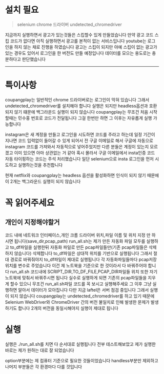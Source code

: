 # 설치 필요
>selenium
chrome 드라이버 
undetected_chromedriver

지금까지 실행하면서 광고가 있는것들은 스킵할수 있게 만들었습니다 
만약 광고 코드 스킵 코드가 없다면 아직 실행하면서 광고를 본적이 없는 서비스입니다
youtube는 로그인을 하지 않는 채로 진행을 하였습니다 광고는 스킵이 되지만 아예 스킵이 없는 광고가 있는 경우도 있어서 로그인을 한 버전도 만들 예정입니다 데이터를 모으는 용도로는 충분하다고 판단했습니다

**************************************************************************************
# 특이사항
coupangplay는 일반적인 chrome 드라이버로는 로그인이 막혀 있습니다 
그래서 undetected_chromedriver를 설치해야 합니다
실행은 되지만 headless옵션과 호환되지 않기 떄문에 백그라운드 실행이 되지 않습니다
coupangplay는 무조건 처음 시작할때는 민수홍 번호로 코드가 전달됩니다 그걸 한번만 하면 그 이후는 자유롭게 실행 가능합니다

instagram은 새 계정을 만들고 로그인을 시도하면 코드를 주라고 하는데 일정 기간이 지나면 코드 입력없이 들어갈 수 있게 되어서 전 구글 이메일로 해서 구글에 자동으로 instagram 코드를 가져와서 자동적으로 넣어주었지만 다른 분들은 계정이 있는지 모르겠고 이미 있으면 아마 상관없는 거 같아 혹시 몰라서 구글 이메일에서 insta인증 코드 자동 타이핑하는 코드는 주석 처리했습니다 일단 selenium으로  insta 로그인을 먼저 시도하고 실행하는것을 추천합니다 
 
현재 netflix와 coupangplay는 headless 옵션을 활성화하면 인식이 되지 않기 때문에 이 2개는 백그라운드 실행이 되지 않습니다 

# 꼭 읽어주세요
## 개인이 지정해야할거 
코드 내에 네트워크 인터페이스,개인 크롬 드라이버 위치,파일 이름 및 위치 지정 만 하시면 됩니다(save_dir,pcap_path)
run_all.sh는 제가 만든 자동화 파일 모두를 실행하고 to_df파일을 실행한뒤 자동화 파일로 만든 pcap파일들만(기존 pcap파일들은 삭제하지 않습니다) 삭제합니다
to_df파일은 상대적 위치를 기반으로 실행됩니다 그래서 절대 경로로 바꿔줘야지 to_df파일이 제대로 실행됩니다
각 자동화파일들마다 pcap저장 위치를 변수로 주었습니다 이건 제 노트북을 기준으로 한 것이라서 다 바꿔주어야 합니다
run_all.sh 코드내에 SCRIPT_DIR,TO_DF_FILE,PCAP_DIR파일들 위치 또한 자기 노트북에 맞춰서 바꿔주시면 됩니다 
실수로 실행하게 되면 기존의 pcap파일들을 지우게 할수 있으니 무조건 run_all.sh파일 코드를 꼭 보시고 실행해주세요
그 이후 그냥 실행하면 알아서 데이터가 모아집니다
다만 지금 laftel은 서버 점검 중입니다 그래서 실행이 되지 않습니다
coupangplay는 undetected_chromedriver를 하고 있기 때문에  Selenium WebDriver와 ChromeDriver 간의 버전 불일치로 인해 발생한 문제가 발생하기도 합니다 2개의 버전을 동일시해야지 실행이 제대로 됩니다
# 실행
실행은 ./run_all.sh를 치면 다 순서대로 실행됩니다 
전부 테스트해보았고 제가 실행한 바로는 제가 원하는 대로 잘 되었습니다

option부분에는 제 컴퓨터 기준으로 필요한 것들이었습니다 handless부분만 제외하고 나머지 부분들은 각 환경마다 다를 것입니다
